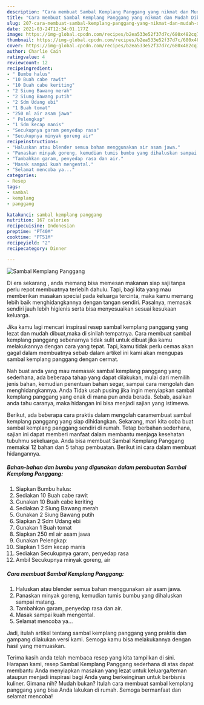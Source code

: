 ```yaml
---
description: "Cara membuat Sambal Kemplang Panggang yang nikmat dan Mudah Dibuat"
title: "Cara membuat Sambal Kemplang Panggang yang nikmat dan Mudah Dibuat"
slug: 207-cara-membuat-sambal-kemplang-panggang-yang-nikmat-dan-mudah-dibuat
date: 2021-03-24T12:34:01.177Z
image: https://img-global.cpcdn.com/recipes/b2ea533e52f37d7c/680x482cq70/sambal-kemplang-panggang-foto-resep-utama.jpg
thumbnail: https://img-global.cpcdn.com/recipes/b2ea533e52f37d7c/680x482cq70/sambal-kemplang-panggang-foto-resep-utama.jpg
cover: https://img-global.cpcdn.com/recipes/b2ea533e52f37d7c/680x482cq70/sambal-kemplang-panggang-foto-resep-utama.jpg
author: Charlie Cain
ratingvalue: 4
reviewcount: 12
recipeingredient:
- " Bumbu halus"
- "10 Buah cabe rawit"
- "10 Buah cabe keriting"
- "2 Siung Bawang merah"
- "2 Siung Bawang putih"
- "2 Sdm Udang ebi"
- "1 Buah tomat"
- "250 ml air asam jawa"
- " Pelengkap"
- "1 Sdm kecap manis"
- "Secukupnya garam penyedap rasa"
- "Secukupnya minyak goreng air"
recipeinstructions:
- "Haluskan atau blender semua bahan menggunakan air asam jawa."
- "Panaskan minyak goreng, kemudian tumis bumbu yang dihaluskan sampai matang."
- "Tambahkan garam, penyedap rasa dan air."
- "Masak sampai kuah mengental."
- "Selamat mencoba ya..."
categories:
- Resep
tags:
- sambal
- kemplang
- panggang

katakunci: sambal kemplang panggang 
nutrition: 167 calories
recipecuisine: Indonesian
preptime: "PT40M"
cooktime: "PT51M"
recipeyield: "2"
recipecategory: Dinner

---
```



![Sambal Kemplang Panggang](https://img-global.cpcdn.com/recipes/b2ea533e52f37d7c/680x482cq70/sambal-kemplang-panggang-foto-resep-utama.jpg)

Di era  sekarang , anda memang bisa memesan makanan siap saji tanpa perlu repot membuatnya terlebih dahulu. Tapi, bagi kita yang mau memberikan masakan special pada keluarga tercinta, maka kamu memang lebih baik menghidangkannya dengan tangan sendiri. Pasalnya, memasak sendiri jauh lebih higienis serta bisa menyesuaikan sesuai kesukaan keluarga.

Jika kamu lagi mencari inspirasi resep sambal kemplang panggang yang lezat dan mudah dibuat,maka di sinilah tempatnya. Cara membuat sambal kemplang panggang  sebenarnya tidak sulit untuk dibuat jika kamu melakukannya dengan cara yang tepat. Tapi, kamu tidak perlu cemas akan gagal dalam membuatnya 
sebab dalam artikel ini kami akan mengupas sambal kemplang panggang dengan cermat.  



Nah buat anda yang mau memasak sambal kemplang panggang yang sederhana, ada beberapa tahap yang dapat dilakukan, mulai dari memilih jenis bahan, kemudian penentuan bahan segar, sampai cara mengolah dan menghidangkannya. Anda Tidak usah pusing jika ingin menyiapkan sambal kemplang panggang yang enak di mana pun anda berada. Sebab, asalkan anda  tahu caranya, maka hidangan ini bisa menjadi sajian yang istimewa.

Berikut, ada beberapa cara praktis  dalam mengolah caramembuat sambal kemplang panggang yang siap dihidangkan. Sekarang, mari kita coba buat sambal kemplang panggang sendiri di rumah. Tetap berbahan sederhana, sajian ini dapat memberi manfaat dalam membantu menjaga kesehatan tubuhmu sekeluarga. Anda bisa membuat Sambal Kemplang Panggang memakai 12 bahan dan 5 tahap pembuatan. Berikut ini cara dalam membuat hidangannya.

<!--inarticleads1-->

##### Bahan-bahan dan bumbu yang digunakan dalam pembuatan Sambal Kemplang Panggang:

1. Siapkan  Bumbu halus:
1. Sediakan 10 Buah cabe rawit
1. Gunakan 10 Buah cabe keriting
1. Sediakan 2 Siung Bawang merah
1. Gunakan 2 Siung Bawang putih
1. Siapkan 2 Sdm Udang ebi
1. Gunakan 1 Buah tomat
1. Siapkan 250 ml air asam jawa
1. Gunakan  Pelengkap:
1. Siapkan 1 Sdm kecap manis
1. Sediakan Secukupnya garam, penyedap rasa
1. Ambil Secukupnya minyak goreng, air




<!--inarticleads2-->

##### Cara membuat Sambal Kemplang Panggang:

1. Haluskan atau blender semua bahan menggunakan air asam jawa.
1. Panaskan minyak goreng, kemudian tumis bumbu yang dihaluskan sampai matang.
1. Tambahkan garam, penyedap rasa dan air.
1. Masak sampai kuah mengental.
1. Selamat mencoba ya...




Jadi, itulah artikel tentang  sambal kemplang panggang  yang praktis dan gampang dilakukan versi kami. Semoga kamu bisa melakukannya dengan hasil yang memuaskan. 

Terima kasih anda telah membaca resep yang kita tampilkan di sini. Harapan kami, resep  Sambal Kemplang Panggang sederhana di atas dapat membantu Anda menyiapkan masakan yang lezat untuk keluarga/teman ataupun menjadi inspirasi bagi Anda yang berkeinginan untuk berbisnis kuliner. Gimana nih? Mudah bukan? Itulah cara membuat sambal kemplang panggang yang bisa Anda lakukan di rumah. Semoga bermanfaat dan selamat mencoba!

